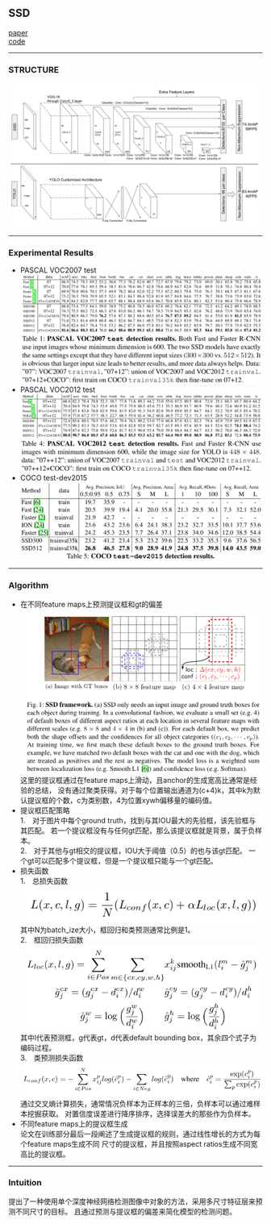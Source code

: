 ## SSD
[paper](https://arxiv.org/pdf/1512.02325.pdf)  
[code](https://github.com/weiliu89/caffe/tree/ssd)  

---
### STRUCTURE
![](src/Structure_0.png)  

---
### Experimental Results
* PASCAL VOC2007 test
![](src/ER_0.png)
* PASCAL VOC2012 test
![](src/ER_1.png)
* COCO test-dev2015
![](src/ER_2.png)  

---
### Algorithm
* 在不同feature maps上预测提议框和gt的偏差  
![](src/Oth_0.png)  
这里的提议框通过在feature maps上滑动，且anchor的生成宽高比通常是经验的总结，
没有通过聚类获得。对于每个位置输出通道为(c+4)k，其中k为默认提议框的个数，c为类别数，4为位置xywh偏移量的编码值。
* 提议框匹配策略  
1.　对于图片中每个ground truth，找到与其IOU最大的先验框，该先验框与其匹配。
若一个提议框没有与任何gt匹配，那么该提议框就是背景，属于负样本。  
2.　对于其他与gt相交的提议框，IOU大于阈值（0.5）的也与该gt匹配。
一个gt可以匹配多个提议框，但是一个提议框只能与一个gt匹配。  
* 损失函数  
1.　总损失函数  
![](src/Loss_0.png)  
其中N为batch_ize大小，框回归和类预测通常比例是1。  
2.　框回归损失函数  
![](src/Loss_1.png)  
其中l代表预测框，g代表gt，d代表default bounding box，其余四个式子为编码过程。  
3.　类预测损失函数  
![](src/Loss_2.png)  
通过交叉熵计算损失，通常情况负样本为正样本的三倍，负样本可以通过难样本挖掘获取。
对置信度误差进行降序排序，选择误差大的那些作为负样本。  
* 不同feature maps上的提议框生成  
论文在训练部分最后一段阐述了生成提议框的规则，通过线性增长的方式为每个feature maps生成不同
尺寸的提议框，并且按照aspect ratios生成不同宽高比的提议框。

---
### Intuition
提出了一种使用单个深度神经网络检测图像中对象的方法，采用多尺寸特征层来预测不同尺寸的目标。
且通过预测与提议框的偏差来简化模型的检测问题。